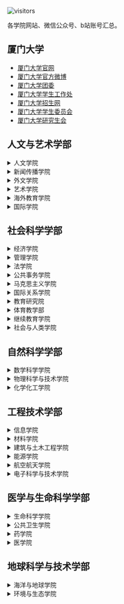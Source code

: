 ![visitors](https://visitor-badge.glitch.me/badge?page_id=rogerchenfz/XMU-Helper/tree/main/%E5%90%84%E5%AD%A6%E9%99%A2%E7%BD%91%E7%AB%99%E6%B1%87%E6%80%BB)

各学院网站、微信公众号、b站账号汇总。

## 厦门大学
- [厦门大学官网](https://www.xmu.edu.cn/)
- [厦门大学官方微博](https://weibo.com/xmunews)
- [厦门大学团委](https://tw.xmu.edu.cn/)
- [厦门大学学生工作处](https://xsc.xmu.edu.cn/)
- [厦门大学招生网](https://zsb.xmu.edu.cn/)
- [厦门大学学生委员会](https://xsh.xmu.edu.cn/)
- [厦门大学研究生会](https://yjsh.xmu.edu.cn/)

## 人文与艺术学部

<details>
        <summary>人文学院</summary>
        <p>官网</p>
</details>
<details>
        <summary>新闻传播学院</summary>
        <p>官网</p>
</details>
<details>
        <summary>外文学院</summary>
        <p>官网</p>
</details>
<details>
        <summary>艺术学院</summary>
        <p>官网</p>
</details>
<details>
        <summary>海外教育学院</summary>
        <p>官网</p>
</details>
<details>
        <summary>国际学院</summary>
        <p>官网</p>
</details>

## 社会科学学部

<details>
        <summary>经济学院</summary>
        <p>官网：https://economic.xmu.edu.cn/</p>
        <p>团委：https://jytw.xmu.edu.cn/</p>
        <p>王亚南经济研究院：https://wise.xmu.edu.cn/</p>
        <p>邹至庄经济研究中心：https://chowcenter.xmu.edu.cn/</p>
        <p>微信公众号：厦门大学经济学院、厦门大学王亚南经济研究院WISE、厦门大学邹至庄经济研究中心</p>
        <p>b站：WISESOE</p>
</details>
<details>
        <summary>管理学院</summary>
        <p>官网</p>
</details>
<details>
        <summary>法学院</summary>
        <p>官网</p>
</details>
<details>
        <summary>公共事务学院</summary>
        <p>官网</p>
</details>
<details>
        <summary>马克思主义学院</summary>
        <p>官网</p>
</details>
<details>
        <summary>国际关系学院</summary>
        <p>官网</p>
</details>
<details>
        <summary>教育研究院</summary>
        <p>官网</p>
</details>
<details>
        <summary>体育教学部</summary>
        <p>官网</p>
</details>
<details>
        <summary>继续教育学院</summary>
        <p>官网</p>
</details>
<details>
        <summary>社会与人类学院</summary>
        <p>官网</p>
</details>

## 自然科学学部

<details>
        <summary>数学科学学院</summary>
        <p>官网</p>
</details>
<details>
        <summary>物理科学与技术学院</summary>
        <p>官网</p>
</details>
<details>
        <summary>化学化工学院</summary>
        <p>官网</p>
</details>

## 工程技术学部

<details>
        <summary>信息学院</summary>
        <p>官网</p>
</details>
<details>
        <summary>材料学院</summary>
        <p>官网</p>
</details>
<details>
        <summary>建筑与土木工程学院</summary>
        <p>官网</p>
</details>
<details>
        <summary>能源学院</summary>
        <p>官网</p>
</details>
<details>
        <summary>航空航天学院</summary>
        <p>官网</p>
</details>
<details>
        <summary>电子科学与技术学院</summary>
        <p>官网</p>
</details>

## 医学与生命科学学部

<details>
        <summary>生命科学学院</summary>
        <p>官网</p>
</details>
<details>
        <summary>公共卫生学院</summary>
        <p>官网</p>
</details>
<details>
        <summary>药学院</summary>
        <p>官网</p>
</details>
<details>
        <summary>医学院</summary>
        <p>官网</p>
</details>

## 地球科学与技术学部

<details>
        <summary>海洋与地球学院</summary>
        <p>官网</p>
</details>
<details>
        <summary>环境与生态学院</summary>
        <p>官网</p>
</details>

